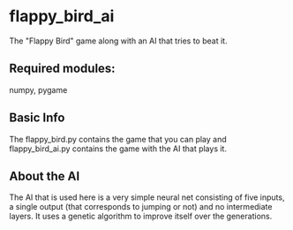 # flappy_bird_ai
The "Flappy Bird" game along with an AI that tries to beat it.

## Required modules:
numpy, pygame

## Basic Info
The flappy_bird.py contains the game that you can play and flappy_bird_ai.py contains the game with the AI that plays it.

## About the AI
The AI that is used here is a very simple neural net consisting of five inputs, a single output (that corresponds to jumping or not) and no intermediate layers.
It uses a genetic algorithm to improve itself over the generations.
